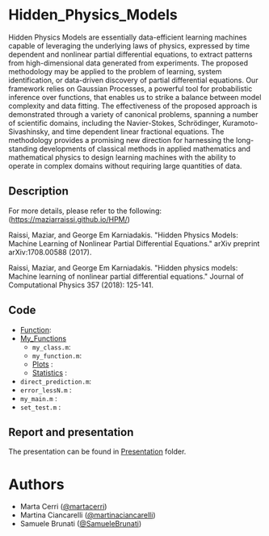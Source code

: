 # Hidden_Physics_Models
Hidden Physics Models are essentially data-efficient learning machines capable of leveraging the underlying laws of physics, expressed by time dependent and nonlinear partial differential equations, to extract patterns from high-dimensional data generated from experiments. The proposed methodology may be applied to the problem of learning, system identification, or data-driven discovery of partial differential equations. Our framework relies on Gaussian Processes, a powerful tool for probabilistic inference over functions, that enables us to strike a balance between model complexity and data fitting. The effectiveness of the proposed approach is demonstrated through a variety of canonical problems, spanning a number of scientific domains, including the Navier-Stokes, Schrödinger, Kuramoto-Sivashinsky, and time dependent linear fractional equations. The methodology provides a promising new direction for harnessing the long-standing developments of classical methods in applied mathematics and mathematical physics to design learning machines with the ability to operate in complex domains without requiring large quantities of data.

## Description




For more details, please refer to the following: (https://maziarraissi.github.io/HPM/)

Raissi, Maziar, and George Em Karniadakis. "Hidden Physics Models: Machine Learning of Nonlinear Partial Differential Equations." arXiv preprint arXiv:1708.00588 (2017).

Raissi, Maziar, and George Em Karniadakis. "Hidden physics models: Machine learning of nonlinear partial differential equations." Journal of Computational Physics 357 (2018): 125-141.

## Code 
- [Function](https://github.com/martacerri/Hidden_Physics_Models/tree/main/Functions):
- [My_Functions](https://github.com/martacerri/Hidden_Physics_Models/tree/main/My_functions)
  - `my_class.m`: 
  - `my_function.m`: 
  - [Plots](https://github.com/martacerri/Hidden_Physics_Models/tree/main/My_functions/Plots) :
  - [Statistics](https://github.com/martacerri/Hidden_Physics_Models/tree/main/My_functions/Statistics) : 
- `direct_prediction.m`:
- `error_lessN.m` : 
- `my_main.m` :
- `set_test.m` :


## Report and presentation
The presentation can be found in [Presentation](https://github.com/martacerri/Hidden_Physics_Models/tree/main/Presentation) folder.

# Authors
- Marta Cerri ([@martacerri](https://www.github.com/martacerri))
- Martina Ciancarelli ([@martinaciancarelli](https://www.github.com/martinaciancarelli))
- Samuele Brunati ([@SamueleBrunati](https://www.github.com/SamueleBrunati))
